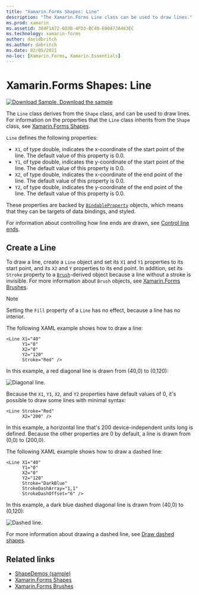 ```yaml
---
title: "Xamarin.Forms Shapes: Line"
description: "The Xamarin.Forms Line class can be used to draw lines."
ms.prod: xamarin
ms.assetid: 384F1A72-6D3B-4FD3-BC40-E00A73A463EC
ms.technology: xamarin-forms
author: davidbritch
ms.author: dabritch
ms.date: 02/05/2021
no-loc: [Xamarin.Forms, Xamarin.Essentials]
---
```


# Xamarin.Forms Shapes: Line

[![Download Sample.](~/media/shared/download.png) Download the sample](/samples/xamarin/xamarin-forms-samples/userinterface-shapesdemos/)

The `Line` class derives from the `Shape` class, and can be used to draw lines. For information on the properties that the `Line` class inherits from the `Shape` class, see [Xamarin.Forms Shapes](index.md).

`Line` defines the following properties:

- `X1`, of type double, indicates the x-coordinate of the start point of the line. The default value of this property is 0.0.
- `Y1`, of type double, indicates the y-coordinate of the start point of the line. The default value of this property is 0.0.
- `X2`, of type double, indicates the x-coordinate of the end point of the line. The default value of this property is 0.0.
- `Y2`, of type double, indicates the y-coordinate of the end point of the line. The default value of this property is 0.0.

These properties are backed by [`BindableProperty`](xref:Xamarin.Forms.BindableProperty) objects, which means that they can be targets of data bindings, and styled.

For information about controlling how line ends are drawn, see [Control line ends](index.md#control-line-ends).

## Create a Line

To draw a line, create a `Line` object and set its `X1` and `Y1` properties to its start point, and its `X2` and `Y` properties to its end point. In addition, set its `Stroke` property to a [`Brush`](xref:Xamarin.Forms.Brush)-derived object because a line without a stroke is invisible. For more information about `Brush` objects, see [Xamarin.Forms Brushes](~/xamarin-forms/user-interface/brushes/index.md).

> [!NOTE]
> Setting the `Fill` property of a `Line` has no effect, because a line has no interior.

The following XAML example shows how to draw a line:

```xaml
<Line X1="40"
      Y1="0"
      X2="0"
      Y2="120"
      Stroke="Red" />
```

In this example, a red diagonal line is drawn from (40,0) to (0,120):

![Diagonal line.](line-images/line.png "Line")

Because the `X1`, `Y1`, `X2`, and `Y2` properties have default values of 0, it's possible to draw some lines with minimal syntax:

```xaml
<Line Stroke="Red"
      X2="200" />
```

In this example, a horizontal line that's 200 device-independent units long is defined. Because the other properties are 0 by default, a line is drawn from (0,0) to (200,0).

The following XAML example shows how to draw a dashed line:

```xaml
<Line X1="40"
      Y1="0"
      X2="0"
      Y2="120"
      Stroke="DarkBlue"
      StrokeDashArray="1,1"
      StrokeDashOffset="6" />
```

In this example, a dark blue dashed diagonal line is drawn from (40,0) to (0,120):

![Dashed line.](line-images/dashed-line.png "Dashed line")

For more information about drawing a dashed line, see [Draw dashed shapes](index.md#draw-dashed-shapes).

## Related links

- [ShapeDemos (sample)](/samples/xamarin/xamarin-forms-samples/userinterface-shapesdemos/)
- [Xamarin.Forms Shapes](index.md)
- [Xamarin.Forms Brushes](~/xamarin-forms/user-interface/brushes/index.md)
